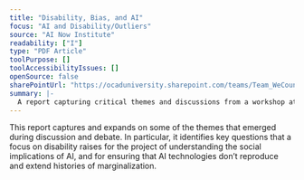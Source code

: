 ```yaml
---
title: "Disability, Bias, and AI"
focus: "AI and Disability/Outliers"
source: "AI Now Institute"
readability: ["I"]
type: "PDF Article"
toolPurpose: []
toolAccessibilityIssues: []
openSource: false
sharePointUrl: "https://ocaduniversity.sharepoint.com/teams/Team_WeCount/Shared%20Documents/Resources%20and%20Tools/Literature%20(curated)/Disability,%20bias,%20AI.pdf"
summary: |-
  A report capturing critical themes and discussions from a workshop at the AI NOW Institute at New York University, the NYU Center for Disability Studies. 
---
```

This report captures and expands on some of the themes that emerged during discussion and debate. In particular, it identifies key questions that a focus on disability raises for the project of understanding the social implications of AI, and for ensuring that AI technologies don’t reproduce and extend histories of marginalization.
